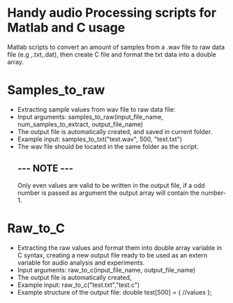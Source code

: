 # Handy audio Processing scripts for Matlab and C usage

Matlab scripts to convert an amount of samples from a .wav file to raw data file (e.g ,.txt,.dat), then create C file and format the txt data into a double array.

# Samples_to_raw
- Extracting sample values from wav file to raw data file:
- Input arguments: samples_to_raw(input_file_name, num_samples_to_extract, output_file_name)
- The output file is automatically created, and saved in current folder.
- Example input: samples_to_txt("test.wav", 500, "test.txt")
- The wav file should be located in the same folder as the script.
  ## --- NOTE ---
  Only even values are valid to be written in the output file, if a odd number is passed as argument the output array will contain the number-1. 
  
  
# Raw_to_C
- Extracting the raw values and format them into double array variable in C syntax, creating a new output file ready to be used as an extern variable for audio analysis and experiments.
- Input arguments: raw_to_c(input_file_name, output_file_name)
- The output file is automatically created,
-  Example input: raw_to_c("test.txt","test.c")
-   Example structure of the output file: double test[500] = { //values };
